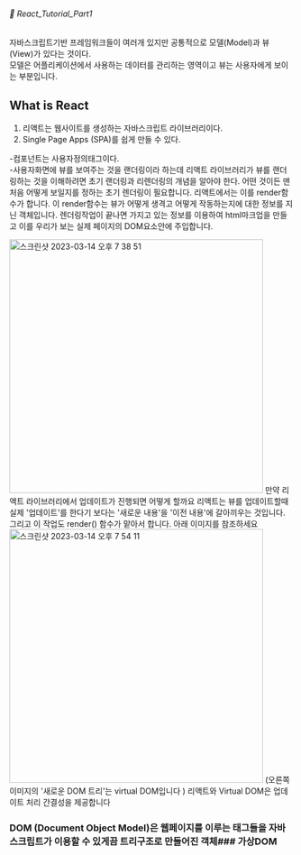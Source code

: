 ###### :cactus: React_Tutorial_Part1


자바스크립트기반 프레임워크들이 여러개 있지만 공통적으로 모델(Model)과 뷰(View)가 있다는 것이다.  
모델은 어플리케이션에서 사용하는 데이터를 관리하는 영역이고
뷰는 사용자에게 보이는 부분입니다.

## What is React 


1. 리액트는 웹사이트를 생성하는 자바스크립트 라이브러리이다.
2. Single Page Apps (SPA)를 쉽게 만들 수 있다.


-컴포넌트는 사용자정의태그이다.  
-사용자화면에 뷰를 보여주는 것을 랜더링이라 하는데 리액트 라이브러리가 뷰를 랜더링하는 것을 이해하려면 초기 랜더링과 리렌더링의 개념을 알아야 한다. 어떤 것이든 맨처음 어떻게 보일지를 정하는 초기 렌더링이 필요합니다. 리액트에서는 이를 render함수가 합니다. 이 render함수는 뷰가 어떻게 생격고 어떻게 작동하는지에 대한 정보를 지닌 객체입니다. 
렌더링작업이 끝나면 가지고 있는 정보를 이용하여 html마크업을 만들고 이를 우리가 보는 실제 페이지의 DOM요소안에 주입합니다.

<img width="450" alt="스크린샷 2023-03-14 오후 7 38 51" src="https://user-images.githubusercontent.com/48478079/224975283-6f66ee13-7f5c-4665-bd49-52cc81051539.png">
만약 리액트 라이브러리에서 업데이트가 진행되면 어떻게 할까요 리액트는 뷰를 업데이트할때 실제 '업데이트'를 한다기 보다는 '새로운 내용'을 '이전 내용'에 갈아끼우는 것입니다. 그리고 이 작업도 render() 함수가 맡아서 합니다. 아래 이미지를 참조하세요

<img width="450" alt="스크린샷 2023-03-14 오후 7 54 11" src="https://user-images.githubusercontent.com/48478079/224981238-c58ba515-f69f-4f34-9a01-8ec0fcbce9e8.png">   
(오른쪽 이미지의 '새로운 DOM 트리'는 virtual DOM입니다 )
리액트와 Virtual DOM은 업데이트 처리 간결성을 제공합니다

### DOM (Document Object Model)은 웹페이지를 이루는 태그들을 자바스크립트가 이용할 수 있게끔 트리구조로 만들어진 객체### 가상DOM 
